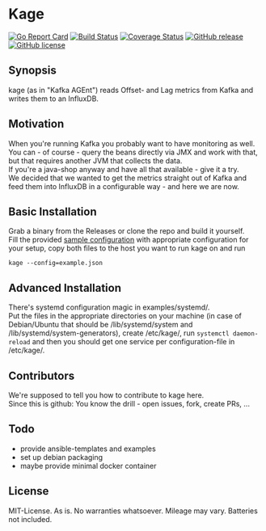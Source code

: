 # Kage

[![Go Report Card](https://goreportcard.com/badge/github.com/msales/kage)](https://goreportcard.com/report/github.com/msales/kage)
[![Build Status](https://travis-ci.org/msales/kage.svg?branch=master)](https://travis-ci.org/msales/kage)
[![Coverage Status](https://coveralls.io/repos/github/msales/kage/badge.svg?branch=master)](https://coveralls.io/github/msales/kage?branch=master)
[![GitHub release](https://img.shields.io/github/release/msales/kage.svg)](https://github.com/msales/kage/releases)
[![GitHub license](https://img.shields.io/badge/license-MIT-blue.svg)](https://raw.githubusercontent.com/msales/kage/master/LICENSE)

## Synopsis

kage (as in "Kafka AGEnt") reads Offset- and Lag metrics from Kafka and writes them to an InfluxDB.

## Motivation

When you're running Kafka you probably want to have monitoring as well.  
You can - of course - query the beans directly via JMX and work with that, but that requires another JVM that collects the data.  
If you're a java-shop anyway and have all that available - give it a try.  
We decided that we wanted to get the metrics straight out of Kafka and feed them into InfluxDB in a configurable way - and here we are now.

## Basic Installation

Grab a binary from the Releases or clone the repo and build it yourself.  
Fill the provided [sample configuration](example.json) with appropriate configuration for your setup, copy both files to the host you want to run kage on and run
```
kage --config=example.json

```

## Advanced Installation

There's systemd configuration magic in examples/systemd/.  
Put the files in the appropriate directories on your machine (in case of Debian/Ubuntu that should be /lib/systemd/system and /lib/systemd/system-generators), create /etc/kage/, run ```systemctl daemon-reload``` and then you should get one service per configuration-file in /etc/kage/.

## Contributors

We're supposed to tell you how to contribute to kage here.  
Since this is github: You know the drill - open issues, fork, create PRs, ...

## Todo

 * provide ansible-templates and examples
 * set up debian packaging
 * maybe provide minimal docker container

## License

MIT-License. As is. No warranties whatsoever. Mileage may vary. Batteries not included.
